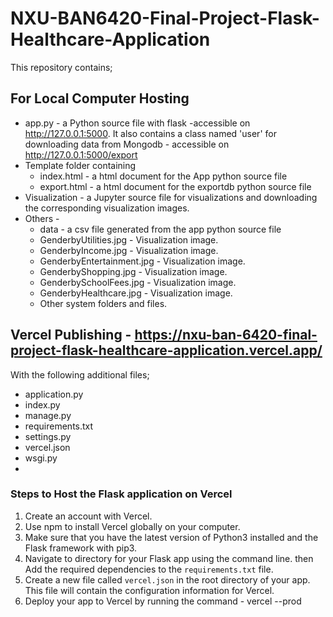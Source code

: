 # NXU-BAN6420-Final-Project-Flask-Healthcare-Application
This repository contains;
## For Local Computer Hosting
* app.py - a Python source file with flask -accessible on http://127.0.0.1:5000. It also contains a class named 'user' for downloading data from Mongodb - accessible on http://127.0.0.1:5000/export
* Template folder containing
  * index.html - a html document for the App python source file
  * export.html - a html document for the exportdb python source file
* Visualization - a Jupyter source file for visualizations and downloading the corresponding visualization images.
* Others -
  * data - a csv file generated from the app python source file
  * GenderbyUtilities.jpg - Visualization image.
  * GenderbyIncome.jpg - Visualization image.
  * GenderbyEntertainment.jpg - Visualization image.
  * GenderbyShopping.jpg - Visualization image.
  * GenderbySchoolFees.jpg - Visualization image.
  * GenderbyHealthcare.jpg - Visualization image.
  * Other system folders and files.

## Vercel Publishing - https://nxu-ban-6420-final-project-flask-healthcare-application.vercel.app/
With the following additional files;
* application.py
* index.py
* manage.py
* requirements.txt
* settings.py
* vercel.json
* wsgi.py
* 
### Steps to Host the Flask application on Vercel
1. Create an account with Vercel.
2. Use npm to install Vercel globally on your computer.
3. Make sure that you have the latest version of Python3 installed and the Flask framework with pip3.
4. Navigate to directory for your Flask app using the command line. then Add the required dependencies to the `requirements.txt` file.
5. Create a new file called `vercel.json` in the root directory of your app. This file will contain the configuration information for Vercel.
6. Deploy your app to Vercel by running the command - vercel --prod
